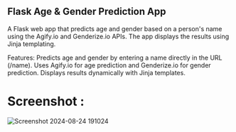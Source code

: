 ## Flask Age & Gender Prediction App
A Flask web app that predicts age and gender based on a person's name using the Agify.io and Genderize.io APIs. The app displays the results using Jinja templating.

Features:
Predicts age and gender by entering a name directly in the URL (/name).
Uses Agify.io for age prediction and Genderize.io for gender prediction.
Displays results dynamically with Jinja templates.

# Screenshot :

![Screenshot 2024-08-24 191024](https://github.com/user-attachments/assets/a2d46c45-99ed-4a45-be78-e95907db6770)
